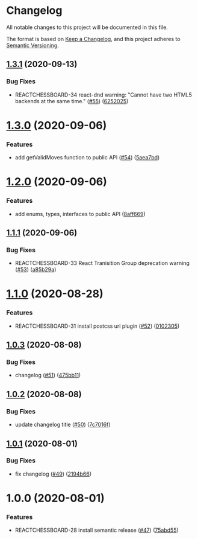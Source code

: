 # Changelog
 All notable changes to this project will be documented in this file.


The format is based on [Keep a Changelog](https://keepachangelog.com/en/1.0.0/),
 and this project adheres to [Semantic Versioning](https://semver.org/spec/v2.0.0.html).

## [1.3.1](https://github.com/ildar-icoosoft/react-chessboard/compare/v1.3.0...v1.3.1) (2020-09-13)


### Bug Fixes

* REACTCHESSBOARD-34 react-dnd warning: "Cannot have two HTML5 backends at the same time." ([#55](https://github.com/ildar-icoosoft/react-chessboard/issues/55)) ([6252025](https://github.com/ildar-icoosoft/react-chessboard/commit/6252025d351c3adaa797270da8af458d2d04ffa3))

# [1.3.0](https://github.com/ildar-icoosoft/react-chessboard/compare/v1.2.0...v1.3.0) (2020-09-06)


### Features

* add getValidMoves function to public API ([#54](https://github.com/ildar-icoosoft/react-chessboard/issues/54)) ([5aea7bd](https://github.com/ildar-icoosoft/react-chessboard/commit/5aea7bdff1de268e4bc16fbb7c479767d064f82c))

# [1.2.0](https://github.com/ildar-icoosoft/react-chessboard/compare/v1.1.1...v1.2.0) (2020-09-06)


### Features

* add enums, types, interfaces to public API ([8aff669](https://github.com/ildar-icoosoft/react-chessboard/commit/8aff669734e84cbd35a593a6066d512cf9e5a0ee))

## [1.1.1](https://github.com/ildar-icoosoft/react-chessboard/compare/v1.1.0...v1.1.1) (2020-09-06)


### Bug Fixes

* REACTCHESSBOARD-33 React Tranisition Group deprecation warning ([#53](https://github.com/ildar-icoosoft/react-chessboard/issues/53)) ([a85b29a](https://github.com/ildar-icoosoft/react-chessboard/commit/a85b29af79a0efb62a24de999df8c911cd4db6da))

# [1.1.0](https://github.com/ildar-icoosoft/react-chessboard/compare/v1.0.3...v1.1.0) (2020-08-28)


### Features

* REACTCHESSBOARD-31 install postcss url plugin ([#52](https://github.com/ildar-icoosoft/react-chessboard/issues/52)) ([0102305](https://github.com/ildar-icoosoft/react-chessboard/commit/010230599eb6c451ffcf35d5a035f28ad3a3a14d))

## [1.0.3](https://github.com/ildar-icoosoft/react-chessboard/compare/v1.0.2...v1.0.3) (2020-08-08)


### Bug Fixes

* changelog ([#51](https://github.com/ildar-icoosoft/react-chessboard/issues/51)) ([475bb11](https://github.com/ildar-icoosoft/react-chessboard/commit/475bb112ee1944e7c1eb9bfd8d17d2a3aac68342))

## [1.0.2](https://github.com/ildar-icoosoft/react-chessboard/compare/v1.0.1...v1.0.2) (2020-08-08)


### Bug Fixes

* update changelog title ([#50](https://github.com/ildar-icoosoft/react-chessboard/issues/50)) ([7c7016f](https://github.com/ildar-icoosoft/react-chessboard/commit/7c7016f4828772530c7ddde9ca397e3edef3855a))

## [1.0.1](https://github.com/ildar-icoosoft/react-chessboard/compare/v1.0.0...v1.0.1) (2020-08-01)


### Bug Fixes

* fix changelog ([#49](https://github.com/ildar-icoosoft/react-chessboard/issues/49)) ([2194b66](https://github.com/ildar-icoosoft/react-chessboard/commit/2194b66bdf045498e5d349283aaf5233f740c82e))

# 1.0.0 (2020-08-01)


### Features

* REACTCHESSBOARD-28 install semantic release ([#47](https://github.com/ildar-icoosoft/react-chessboard/issues/47)) ([75abd55](https://github.com/ildar-icoosoft/react-chessboard/commit/75abd5533760867b07b3d6620125395b2f620277))
